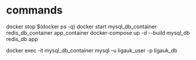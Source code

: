 # commands

docker stop $(docker ps -q)
docker start mysql_db_container redis_db_container app_container
docker-compose up -d --build mysql_db redis_db app

docker exec -it mysql_db_container mysql -u ligauk_user -p ligauk_db

